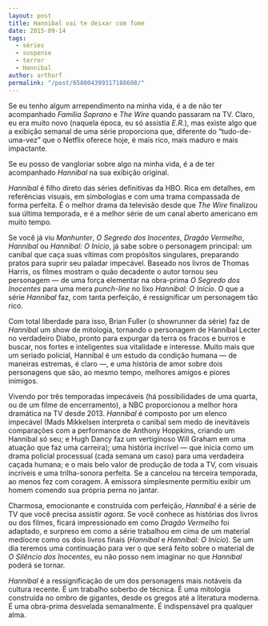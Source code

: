 ```yaml
---
layout: post
title: Hannibal vai te deixar com fome
date: 2015-09-14
tags:
  - séries
  - suspense
  - terror
  - Hannibal
author: arthurf
permalink: "/post/658004399317188608/"
---
```


Se eu tenho algum arrependimento na minha vida, é a de não ter acompanhado _Família Soprano_ e _The Wire_ quando passaram na TV. Claro, eu era muito novo (naquela época, eu só assistia _E.R._), mas existe algo que a exibição semanal de uma série proporciona que, diferente do “tudo-de-uma-vez” que o Netflix oferece hoje, é mais rico, mais maduro e mais impactante.

Se eu posso de vangloriar sobre algo na minha vida, é a de ter acompanhado _Hannibal_ na sua exibição original.

_Hannibal_ é filho direto das séries definitivas da HBO. Rica em detalhes, em referências visuais, em simbologias e com uma trama compassada de forma perfeita. É o melhor drama da televisão desde que _The Wire_ finalizou sua última temporada, e é a melhor série de um canal aberto americano em muito tempo.

Se você já viu _Manhunter_, _O Segredo dos Inocentes_, _Dragão Vermelho_, _Hannibal_ ou _Hannibal: O Início_, já sabe sobre o personagem principal: um canibal que caça suas vítimas com propósitos singulares, preparando pratos para suprir seu paladar impecável. Baseado nos livros de Thomas Harris, os filmes mostram o quão decadente o autor tornou seu personagem — de uma força elementar na obra-prima _O Segredo dos Inocentes_ para uma mera _punch-line_ no lixo _Hannibal: O Início_. O que a série _Hannibal_ faz, com tanta perfeição, é ressignificar um personagem tão rico.

Com total liberdade para isso, Brian Fuller (o showrunner da série) faz de _Hannibal_ um show de mitologia, tornando o personagem de Hannibal Lecter no verdadeiro Diabo, pronto para expurgar da terra os fracos e burros e buscar, nos fortes e inteligentes sua vitalidade e interesse. Muito mais que um seriado policial, Hannibal é um estudo da condição humana — de maneiras estremas, é claro —, e uma história de amor sobre dois personagens que são, ao mesmo tempo, melhores amigos e piores inimigos.

Vivendo por três temporadas impecáveis (há possibilidades de uma quarta, ou de um filme de encerramento), a NBC proporcionou a melhor hora dramática na TV desde 2013. _Hannibal_ é composto por um elenco impecável (Mads Mikkelsen interpreta o canibal sem medo de inevitáveis comparações com a performance de Anthony Hoppkins, criando um Hannibal só seu; e Hugh Dancy faz um vertiginoso Will Graham em uma atuação que faz uma carreira); uma história incrível — que inicia como um drama policial processual (cada semana um caso) para uma verdadeira caçada humana; e o mais belo valor de produção de toda a TV, com visuais incríveis e uma trilha-sonora perfeita. Se a cancelou na terceira temporada, ao menos fez com coragem. A emissora simplesmente permitiu exibir um homem comendo sua própria perna no jantar.

Charmosa, emocionante e construída com perfeição, _Hannibal_ é a série de TV que você precisa assistir _agora_. Se você conhece as histórias dos livros ou dos filmes, ficará impressionado em como _Dragão Vermelho_ foi adaptado, e surpreso em como a série trabalhou em cima de um material medíocre como os dois livros finais (_Hannibal_ e _Hannibal: O Início_). Se um dia teremos uma continuação para ver o que será feito sobre o material de _O Silêncio dos Inocentes_, eu não posso nem imaginar no que _Hannibal_ poderá se tornar.

_Hannibal_ é a ressignificação de um dos personagens mais notáveis da cultura recente. É um trabalho soberbo de técnica. É uma mitologia construída no ombro de gigantes, desde os gregos até a literatura moderna. É uma obra-prima desvelada semanalmente. É indispensável pra qualquer alma.
